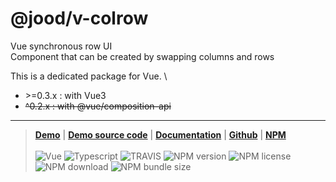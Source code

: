 # @jood/v-colrow

Vue synchronous row UI \
Component that can be created by swapping columns and rows

This is a dedicated package for Vue. \

- \>=0.3.x : with Vue3
- ~~^0.2.x : with @vue/composition-api~~

*** 

> __[Demo](https://molgga.github.io/jood-v-colrow)__
| __[Demo source code](https://github.com/molgga/jood-v-colrow/tree/master/packages/dev/src/components/example)__
| __[Documentation](https://molgga.github.io/jood-v-colrow/documents)__
| __[Github](https://github.com/molgga/jood-v-colrow)__
| __[NPM](https://www.npmjs.com/package/@jood/v-colrow)__
\
\
![Vue](https://img.shields.io/static/v1.svg?label=&style=flat-square&logoColor=white&color=4fc08d&logo=vue.js&message=Vue)
![Typescript](https://img.shields.io/static/v1.svg?label=&style=flat-square&logoColor=white&color=3178c6&logo=typescript&message=Typescript)
![TRAVIS](https://travis-ci.org/molgga/jood-v-colrow.svg?branch=master)
![NPM version](https://img.shields.io/npm/v/@jood/v-colrow.svg)
![NPM license](https://img.shields.io/npm/l/@jood/v-colrow)
![NPM download](https://img.shields.io/npm/dt/@jood/v-colrow)
![NPM bundle size](https://img.shields.io/bundlephobia/min/@jood/v-colrow)
